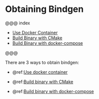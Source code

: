 # Obtaining Bindgen

@@@ index

* [Use Docker Container](docker-container.md)
* [Build Binary with CMake](cmake.md)
* [Build Binary with docker-compose](docker-compose.md)

@@@

There are 3 ways to obtain bindgen:

 * @ref:[Use docker container](docker-container.md)
 
 * @ref:[Build binary with CMake](cmake.md)
 
 * @ref:[Build binary with docker-compose](docker-compose.md)
